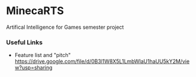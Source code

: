 # MinecaRTS
Artifical Intelligence for Games semester project




### Useful Links
* Feature list and "pitch" https://drive.google.com/file/d/0B3l1W8X5L1LmbWlaU1haUU5kY2M/view?usp=sharing
